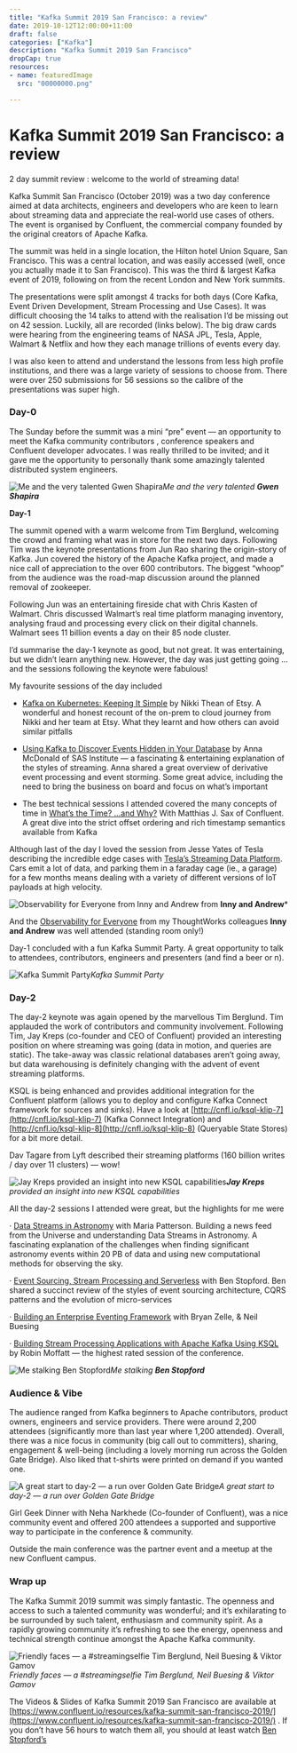 ```yaml
---
title: "Kafka Summit 2019 San Francisco: a review"
date: 2019-10-12T12:00:00+11:00
draft: false
categories: ["Kafka"]
description: "Kafka Summit 2019 San Francisco"
dropCap: true
resources:
- name: featuredImage
  src: "00000000.png"

---
```



# Kafka Summit 2019 San Francisco: a review

2 day summit review : welcome to the world of streaming data!


Kafka Summit San Francisco (October 2019) was a two day conference aimed at data architects, engineers and developers who are keen to learn about streaming data and appreciate the real-world use cases of others. The event is organised by Confluent, the commercial company founded by the original creators of Apache Kafka.

The summit was held in a single location, the Hilton hotel Union Square, San Francisco. This was a central location, and was easily accessed (well, once you actually made it to San Francisco). This was the third & largest Kafka event of 2019, following on from the recent London and New York summits.

The presentations were split amongst 4 tracks for both days (Core Kafka, Event Driven Development, Stream Processing and Use Cases). It was difficult choosing the 14 talks to attend with the realisation I’d be missing out on 42 session. Luckily, all are recorded (links below). The big draw cards were hearing from the engineering teams of NASA JPL, Tesla, Apple, Walmart & Netflix and how they each manage trillions of events every day.

I was also keen to attend and understand the lessons from less high profile institutions, and there was a large variety of sessions to choose from. There were over 250 submissions for 56 sessions so the calibre of the presentations was super high.

### **Day-0**

The Sunday before the summit was a mini “pre” event — an opportunity to meet the Kafka community contributors , conference speakers and Confluent developer advocates. I was really thrilled to be invited; and it gave me the opportunity to personally thank some amazingly talented distributed system engineers.

![Me and the very talented **Gwen Shapira**](00000001.png)*Me and the very talented **Gwen Shapira***

**Day-1**

The summit opened with a warm welcome from Tim Berglund, welcoming the crowd and framing what was in store for the next two days. Following Tim was the keynote presentations from Jun Rao sharing the origin-story of Kafka. Jun covered the history of the Apache Kafka project, and made a nice call of appreciation to the over 600 contributors. The biggest “whoop” from the audience was the road-map discussion around the planned removal of zookeeper.

Following Jun was an entertaining fireside chat with Chris Kasten of Walmart. Chris discussed Walmart’s real time platform managing inventory, analysing fraud and processing every click on their digital channels. Walmart sees 11 billion events a day on their 85 node cluster.

I’d summarise the day-1 keynote as good, but not great. It was entertaining, but we didn’t learn anything new. However, the day was just getting going … and the sessions following the keynote were fabulous!

My favourite sessions of the day included

* [Kafka on Kubernetes: Keeping It Simple](https://www.confluent.io/kafka-summit-san-francisco-2019/kafka-on-kubernetes-keeping-it-simple) by Nikki Thean of Etsy. A wonderful and honest recount of the on-prem to cloud journey from Nikki and her team at Etsy. What they learnt and how others can avoid similar pitfalls

* [Using Kafka to Discover Events Hidden in Your Database](https://www.confluent.io/kafka-summit-san-francisco-2019/using-kafka-to-discover-events-hidden-in-your-database) by Anna McDonald of SAS Institute — a fascinating & entertaining explanation of the styles of streaming. Anna shared a great overview of derivative event processing and event storming. Some great advice, including the need to bring the business on board and focus on what’s important

* The best technical sessions I attended covered the many concepts of time in [What’s the Time? …and Why?](https://www.confluent.io/kafka-summit-san-francisco-2019/whats-the-time-and-why) With Matthias J. Sax of Confluent. A great dive into the strict offset ordering and rich timestamp semantics available from Kafka

Although last of the day I loved the session from Jesse Yates of Tesla describing the incredible edge cases with [Tesla’s Streaming Data Platform](https://www.confluent.io/kafka-summit-san-francisco-2019/0-60-teslas-streaming-data-platform). Cars emit a lot of data, and parking them in a faraday cage (ie., a garage) for a few months means dealing with a variety of different versions of IoT payloads at high velocity.

![[Observability for Everyone](https://www.confluent.io/kafka-summit-san-francisco-2019/observability-for-everyone) from **Inny and Andrew**](00000002.io/kafka-summit-san-francisco-2019/observability-for-everyone) from **Inny and Andrew***

And the [Observability for Everyone](https://www.confluent.io/kafka-summit-san-francisco-2019/observability-for-everyone) from my ThoughtWorks colleagues **Inny and Andrew** was well attended (standing room only!)

Day-1 concluded with a fun Kafka Summit Party. A great opportunity to talk to attendees, contributors, engineers and presenters (and find a beer or n).

![Kafka Summit Party](00000003.png)*Kafka Summit Party*

### **Day-2**

The day-2 keynote was again opened by the marvellous Tim Berglund. Tim applauded the work of contributors and community involvement. Following Tim, Jay Kreps (co-founder and CEO of Confluent) provided an interesting position on where streaming was going (data in motion, and queries are static). The take-away was classic relational databases aren’t going away, but data warehousing is definitely changing with the advent of event streaming platforms.

KSQL is being enhanced and provides additional integration for the Confluent platform (allows you to deploy and configure Kafka Connect framework for sources and sinks). Have a look at [http://cnfl.io/ksql-klip-7](http://cnfl.io/ksql-klip-7) (Kafka Connect Integration) and [http://cnfl.io/ksql-klip-8](http://cnfl.io/ksql-klip-8) (Queryable State Stores) for a bit more detail.

Dav Tagare from Lyft described their streaming platforms (160 billion writes / day over 11 clusters) — wow!

![**Jay Kreps** provided an insight into new KSQL capabilities](00000004.png)***Jay Kreps** provided an insight into new KSQL capabilities*

All the day-2 sessions I attended were great, but the highlights for me were

· [Data Streams in Astronomy](https://www.confluent.io/kafka-summit-san-francisco-2019/building-a-newsfeed-from-the-universe-data-streams-in-astronomy) with Maria Patterson. Building a news feed from the Universe and understanding Data Streams in Astronomy. A fascinating explanation of the challenges when finding significant astronomy events within 20 PB of data and using new computational methods for observing the sky.

· [Event Sourcing, Stream Processing and Serverless](https://www.confluent.io/kafka-summit-san-francisco-2019/event-sourcing-stream-processing-and-serverless) with Ben Stopford. Ben shared a succinct review of the styles of event sourcing architecture, CQRS patterns and the evolution of micro-services

· [Building an Enterprise Eventing Framework](https://www.confluent.io/kafka-summit-san-francisco-2019/building-an-enterprise-eventing-framework) with Bryan Zelle, & Neil Buesing

· [Building Stream Processing Applications with Apache Kafka Using KSQL](https://www.confluent.io/kafka-summit-san-francisco-2019/building-stream-processing-applications-with-apache-kafka-using-ksql) by Robin Moffatt — the highest rated session of the conference.

![Me stalking **Ben Stopford**](00000005.png)*Me stalking **Ben Stopford***

### **Audience & Vibe**

The audience ranged from Kafka beginners to Apache contributors, product owners, engineers and service providers. There were around 2,200 attendees (significantly more than last year where 1,200 attended). Overall, there was a nice focus in community (big call out to committers), sharing, engagement & well-being (including a lovely morning run across the Golden Gate Bridge). Also liked that t-shirts were printed on demand if you wanted one.

![A great start to day-2 — a run over Golden Gate Bridge](00000006.png)*A great start to day-2 — a run over Golden Gate Bridge*

Girl Geek Dinner with Neha Narkhede (Co-founder of Confluent), was a nice community event and offered 200 attendees a supported and supportive way to participate in the conference & community.

Outside the main conference was the partner event and a meetup at the new Confluent campus.

### Wrap up

The Kafka Summit 2019 summit was simply fantastic. The openness and access to such a talented community was wonderful; and it’s exhilarating to be surrounded by such talent, enthusiasm and community spirit. As a rapidly growing community it’s refreshing to see the energy, openness and technical strength continue amongst the Apache Kafka community.

![Friendly faces — a #streamingselfie Tim Berglund, Neil Buesing & Viktor Gamov](00000007.png)*Friendly faces — a #streamingselfie Tim Berglund, Neil Buesing & Viktor Gamov*

The Videos & Slides of Kafka Summit 2019 San Francisco are available at [https://www.confluent.io/resources/kafka-summit-san-francisco-2019/](https://www.confluent.io/resources/kafka-summit-san-francisco-2019/) . If you don’t have 56 hours to watch them all, you should at least watch [Ben Stopford’s](https://www.confluent.io/kafka-summit-san-francisco-2019/event-sourcing-stream-processing-and-serverless)
